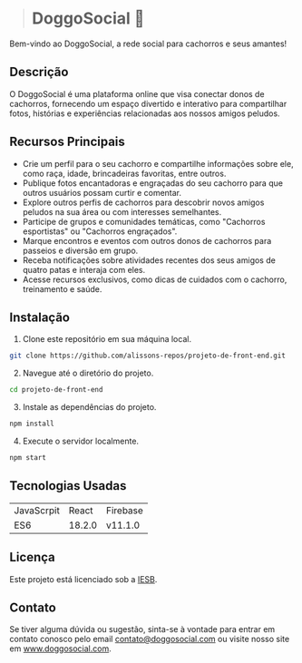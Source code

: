 > # DoggoSocial 🐶


Bem-vindo ao DoggoSocial, a rede social para cachorros e seus amantes!

## Descrição

O DoggoSocial é uma plataforma online que visa conectar donos de cachorros, fornecendo um espaço divertido e interativo para compartilhar fotos, histórias e experiências relacionadas aos nossos amigos peludos.

## Recursos Principais

- Crie um perfil para o seu cachorro e compartilhe informações sobre ele, como raça, idade, brincadeiras favoritas, entre outros.
- Publique fotos encantadoras e engraçadas do seu cachorro para que outros usuários possam curtir e comentar.
- Explore outros perfis de cachorros para descobrir novos amigos peludos na sua área ou com interesses semelhantes.
- Participe de grupos e comunidades temáticas, como "Cachorros esportistas" ou "Cachorros engraçados".
- Marque encontros e eventos com outros donos de cachorros para passeios e diversão em grupo.
- Receba notificações sobre atividades recentes dos seus amigos de quatro patas e interaja com eles.
- Acesse recursos exclusivos, como dicas de cuidados com o cachorro, treinamento e saúde.

## Instalação

1. Clone este repositório em sua máquina local.
```bash
git clone https://github.com/alissons-repos/projeto-de-front-end.git
```

2. Navegue até o diretório do projeto.
```bash
cd projeto-de-front-end
```

3. Instale as dependências do projeto.
```bash
npm install
```

4. Execute o servidor localmente.
```bash
npm start
```

## Tecnologias Usadas

<table>
  <tr>
    <td>JavaScrpit</td>
    <td>React</td>
    <td>Firebase</td>
 
  </tr>

  <tr>
    <td>ES6</td>
    <td>18.2.0</td>
    <td>v11.1.0</td>

  </tr>




</table>

## Licença

Este projeto está licenciado sob a [IESB](LICENSE).

## Contato

Se tiver alguma dúvida ou sugestão, sinta-se à vontade para entrar em contato conosco pelo email contato@doggosocial.com ou visite nosso site em www.doggosocial.com.
